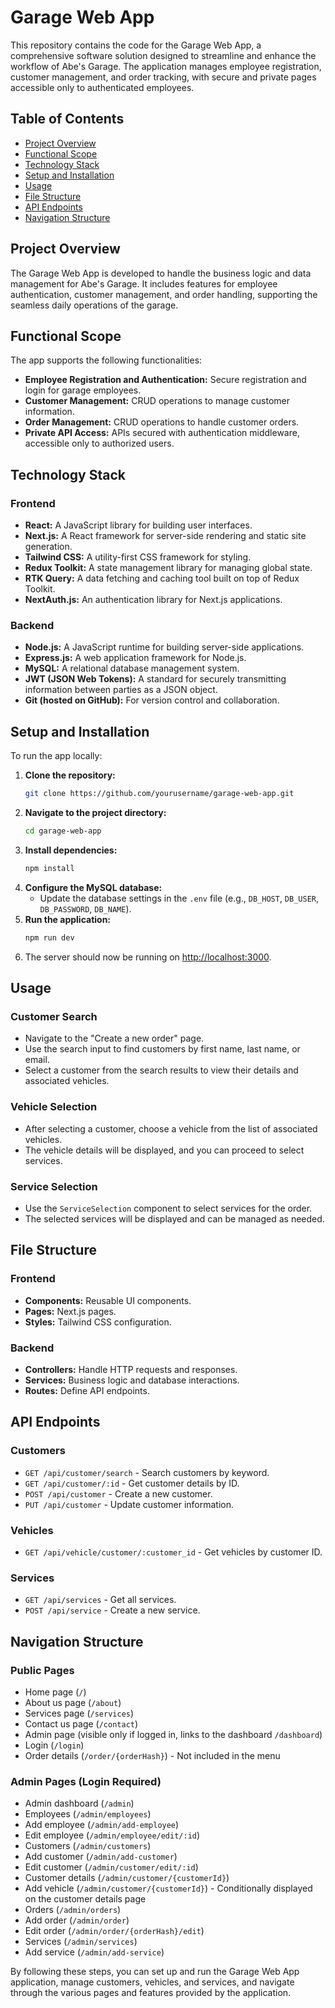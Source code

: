 # Garage Web App

This repository contains the code for the Garage Web App, a comprehensive software solution designed to streamline and enhance the workflow of Abe's Garage. The application manages employee registration, customer management, and order tracking, with secure and private pages accessible only to authenticated employees.

## Table of Contents
- [Project Overview](#project-overview)
- [Functional Scope](#functional-scope)
- [Technology Stack](#technology-stack)
- [Setup and Installation](#setup-and-installation)
- [Usage](#usage)
- [File Structure](#file-structure)
- [API Endpoints](#api-endpoints)
- [Navigation Structure](#navigation-structure)

## Project Overview
The Garage Web App is developed to handle the business logic and data management for Abe's Garage. It includes features for employee authentication, customer management, and order handling, supporting the seamless daily operations of the garage.

## Functional Scope
The app supports the following functionalities:

- **Employee Registration and Authentication:** Secure registration and login for garage employees.
- **Customer Management:** CRUD operations to manage customer information.
- **Order Management:** CRUD operations to handle customer orders.
- **Private API Access:** APIs secured with authentication middleware, accessible only to authorized users.

## Technology Stack

### Frontend
- **React:** A JavaScript library for building user interfaces.
- **Next.js:** A React framework for server-side rendering and static site generation.
- **Tailwind CSS:** A utility-first CSS framework for styling.
- **Redux Toolkit:** A state management library for managing global state.
- **RTK Query:** A data fetching and caching tool built on top of Redux Toolkit.
- **NextAuth.js:** An authentication library for Next.js applications.

### Backend
- **Node.js:** A JavaScript runtime for building server-side applications.
- **Express.js:** A web application framework for Node.js.
- **MySQL:** A relational database management system.
- **JWT (JSON Web Tokens):** A standard for securely transmitting information between parties as a JSON object.
- **Git (hosted on GitHub):** For version control and collaboration.

## Setup and Installation

To run the app locally:

1. **Clone the repository:**
   ```sh
   git clone https://github.com/yourusername/garage-web-app.git
   ```
2. **Navigate to the project directory:**
   ```sh
   cd garage-web-app
   ```
3. **Install dependencies:**
   ```sh
   npm install
   ```
4. **Configure the MySQL database:**
   - Update the database settings in the `.env` file (e.g., `DB_HOST`, `DB_USER`, `DB_PASSWORD`, `DB_NAME`).
5. **Run the application:**
   ```sh
   npm run dev
   ```
6. The server should now be running on [http://localhost:3000](http://localhost:3000).

## Usage

### Customer Search
- Navigate to the "Create a new order" page.
- Use the search input to find customers by first name, last name, or email.
- Select a customer from the search results to view their details and associated vehicles.

### Vehicle Selection
- After selecting a customer, choose a vehicle from the list of associated vehicles.
- The vehicle details will be displayed, and you can proceed to select services.

### Service Selection
- Use the `ServiceSelection` component to select services for the order.
- The selected services will be displayed and can be managed as needed.

## File Structure

### Frontend
- **Components:** Reusable UI components.
- **Pages:** Next.js pages.
- **Styles:** Tailwind CSS configuration.

### Backend
- **Controllers:** Handle HTTP requests and responses.
- **Services:** Business logic and database interactions.
- **Routes:** Define API endpoints.

## API Endpoints

### Customers
- `GET /api/customer/search` - Search customers by keyword.
- `GET /api/customer/:id` - Get customer details by ID.
- `POST /api/customer` - Create a new customer.
- `PUT /api/customer` - Update customer information.

### Vehicles
- `GET /api/vehicle/customer/:customer_id` - Get vehicles by customer ID.

### Services
- `GET /api/services` - Get all services.
- `POST /api/service` - Create a new service.

## Navigation Structure

### Public Pages
- Home page (`/`)
- About us page (`/about`)
- Services page (`/services`)
- Contact us page (`/contact`)
- Admin page (visible only if logged in, links to the dashboard `/dashboard`)
- Login (`/login`)
- Order details (`/order/{orderHash}`) - Not included in the menu

### Admin Pages (Login Required)
- Admin dashboard (`/admin`)
- Employees (`/admin/employees`)
- Add employee (`/admin/add-employee`)
- Edit employee (`/admin/employee/edit/:id`)
- Customers (`/admin/customers`)
- Add customer (`/admin/add-customer`)
- Edit customer (`/admin/customer/edit/:id`)
- Customer details (`/admin/customer/{customerId}`)
- Add vehicle (`/admin/customer/{customerId}`) - Conditionally displayed on the customer details page
- Orders (`/admin/orders`)
- Add order (`/admin/order`)
- Edit order (`/admin/order/{orderHash}/edit`)
- Services (`/admin/services`)
- Add service (`/admin/add-service`)

By following these steps, you can set up and run the Garage Web App application, manage customers, vehicles, and services, and navigate through the various pages and features provided by the application.
